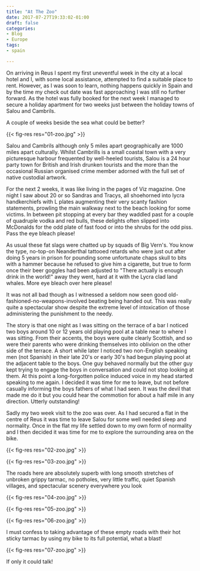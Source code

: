 ```yaml
---
title: "At The Zoo"
date: 2017-07-27T19:33:02-01:00
draft: false
categories:
- Blog
- Europe
tags:
- spain

---
```

On arriving in Reus I spent my first uneventful week in the city at a local hotel and I, with some local assistance, attempted to find a suitable place to rent. However, as I was soon to learn, nothing happens quickly in Spain and by the time my check out date was fast approaching I was still no further forward. As the hotel was fully booked for the next week I managed to secure a holiday apartment for two weeks just between the holiday towns of Salou and Cambrils.

A couple of weeks beside the sea what could be better?

{{< fig-res res="01-zoo.jpg" >}}

<!--more-->

Salou and Cambrils although only 5 miles apart geographically are 1000 miles apart culturally. Whilst Cambrills is a small coastal town with a very picturesque harbour frequented by well-heeled tourists, Salou is a 24 hour party town for British and Irish drunken tourists and the more than the occasional Russian organised crime member adorned with the full set of native custodial artwork.

For the next 2 weeks, it was like living in the pages of Viz magazine. One night I saw about 20 or so Sandras and Tracys, all shoehorned into lycra handkerchiefs with L plates augmenting their very scanty fashion statements, prowling the main walkway next to the beach looking for some victims. In between pit stopping at every bar they waddled past for a couple of quadruple vodka and red bulls, these delights often slipped into McDonalds for the odd plate of fast food or into the shrubs for the odd piss. Pass the eye bleach please!

As usual these fat slags were chatted up by squads of Big Vern's. You know the type, no-top-on Neanderthal tattooed retards who were just out after doing 5 years in prison for pounding some unfortunate chaps skull to bits with a hammer because he refused to give him a cigarette, but true to form once their beer goggles had been adjusted to "There actually is enough drink in the world!" away they went, hard at it with the Lycra clad land whales. More eye bleach over here please!

It was not all bad though as I witnessed a seldom now seen good old-fashioned-no-weapons-involved beating being handed out. This was really quite a spectacular show despite the extreme level of intoxication of those administering the punishment to the needy.

The story is that one night as I was sitting on the terrace of a bar I noticed two boys around 10 or 12 years old playing pool at a table near to where I was sitting. From their accents, the boys were quite clearly Scottish, and so were their parents who were drinking themselves into oblivion on the other side of the terrace. A short while later I noticed two non-English speaking men (not Spanish) in their late 20's or early 30's had begun playing pool at the adjacent table to the boys. One guy behaved normally but the other guy kept trying to engage the boys in conversation and could not stop looking at them. At this point a long-forgotten police induced voice in my head started speaking to me again. I decided it was time for me to leave, but not before casually informing the boys fathers of what I had seen. It was the devil that made me do it but you could hear the commotion for about a half mile in any direction. Utterly outstanding! 

Sadly my two week visit to the zoo was over. As I had secured a flat in the centre of Reus it was time to leave Salou for some well needed sleep and normality. Once in the flat my life settled down to my own form of normality and I then decided it was time for me to explore the surrounding area on the bike.

{{< fig-res res="02-zoo.jpg" >}}

{{< fig-res res="03-zoo.jpg" >}}


The roads here are absolutely superb with long smooth stretches of unbroken grippy tarmac, no potholes, very little traffic, quiet Spanish villages, and spectacular scenery everywhere you look 

{{< fig-res res="04-zoo.jpg" >}}

{{< fig-res res="05-zoo.jpg" >}}

{{< fig-res res="06-zoo.jpg" >}}

I must confess to taking advantage of these empty roads with their hot sticky tarmac by using my bike to its full potential, what a blast!

{{< fig-res res="07-zoo.jpg" >}}

If only it could talk!